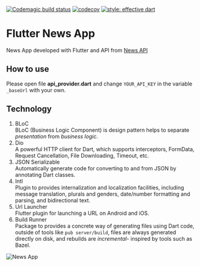 [![Codemagic build status](https://api.codemagic.io/apps/5e93249b1838ac3d3e52a5bc/5e93249b1838ac3d3e52a5bb/status_badge.svg)](https://codemagic.io/apps/5e93249b1838ac3d3e52a5bc/5e93249b1838ac3d3e52a5bb/latest_build)
[![codecov](https://codecov.io/gh/CoderJava/Flutter-News-App/branch/dev-v2.0.0/graph/badge.svg)](https://codecov.io/gh/CoderJava/Flutter-News-App)
[![style: effective dart](https://img.shields.io/badge/style-effective_dart-40c4ff.svg)](https://github.com/tenhobi/effective_dart)

# Flutter News App
News App developed with Flutter and API from [News API](https://newsapi.org)

## How to use
Please open file **api_provider.dart** and change `YOUR_API_KEY` in the variable `_baseUrl` with your own.

## Technology
1. BLoC<br />
BLoC (Business Logic Component) is design pattern helps to separate *presentation* from *business logic*.
2. Dio<br />
A powerful HTTP client for Dart, which supports interceptors, FormData, Request Cancellation, File Downloading, Timeout, etc.
3. JSON Serializable<br />
Automatically generate code for converting to and from JSON by annotating Dart classes.
4. Intl<br />
Plugin to provides internalization and localization facilities, including message translation, plurals and genders, date/number formatting and parsing, and bidirectional text.
5. Url Launcher<br />
Flutter plugin for launching a URL on Android and iOS.
6. Build Runner<br />
Package to provides a concrete way of generating files using Dart code, outside of tools like `pub server/build`, files are always generated directly on disk, and rebuilds are *incremental-* inspired by tools such as Bazel.

![News App](https://github.com/CoderJava/Flutter-News-App/blob/master/screenshots/output_app.png)
